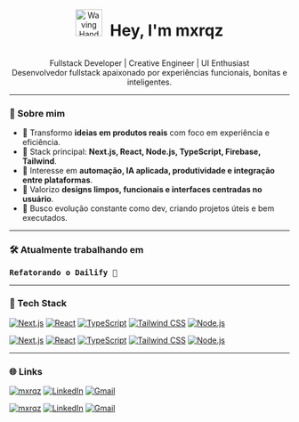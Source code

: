 <!-- Header com emoji animado -->
<div align="center">
  <img width="48" height="48" src="https://raw.githubusercontent.com/Tarikul-Islam-Anik/Animated-Fluent-Emojis/master/Emojis/Hand%20gestures/Waving%20Hand.png" alt="Waving Hand" />
  <h1 style="display: inline-block; margin-left: 10px;">Hey, I'm <strong>mxrqz</strong></h1>
</div>

<p align="center">
  Fullstack Developer | Creative Engineer | UI Enthusiast <br />
  Desenvolvedor fullstack apaixonado por experiências funcionais, bonitas e inteligentes.
</p>

---

### 🧠 Sobre mim

<ul>
  <li>🎯 Transformo <strong>ideias em produtos reais</strong> com foco em experiência e eficiência.</li>
  <li>🧰 Stack principal: <strong>Next.js, React, Node.js, TypeScript, Firebase, Tailwind</strong>.</li>
  <li>🤖 Interesse em <strong>automação, IA aplicada, produtividade e integração entre plataformas</strong>.</li>
  <li>📱 Valorizo <strong>designs limpos, funcionais e interfaces centradas no usuário</strong>.</li>
  <li>🚀 Busco evolução constante como dev, criando projetos úteis e bem executados.</li>
</ul>

---

### 🛠️ Atualmente trabalhando em

<pre><strong><!-- status -->Refatorando o Dailify 🚀<!-- endstatus --></strong></pre>

---

### 🧰 Tech Stack

<!-- Dark -->
[![Next.js](https://img.shields.io/badge/Next.js-1e1e1e?style=for-the-badge&logo=next.js&logoColor=f8f8f8)](#gh-dark-mode-only)
[![React](https://img.shields.io/badge/React-1e1e1e?style=for-the-badge&logo=react&logoColor=f8f8f8)](#gh-dark-mode-only)
[![TypeScript](https://img.shields.io/badge/TypeScript-1e1e1e?style=for-the-badge&logo=typescript&logoColor=f8f8f8)](#gh-dark-mode-only)
[![Tailwind CSS](https://img.shields.io/badge/Tailwind_CSS-1e1e1e?style=for-the-badge&logo=tailwind-css&logoColor=f8f8f8)](#gh-dark-mode-only)
[![Node.js](https://img.shields.io/badge/Node.js-1e1e1e?style=for-the-badge&logo=node.js&logoColor=f8f8f8)](#gh-dark-mode-only)

<!-- Light -->
[![Next.js](https://img.shields.io/badge/Next.js-f8f8f8?style=for-the-badge&logo=next.js&logoColor=1e1e1e)](#gh-light-mode-only)
[![React](https://img.shields.io/badge/React-ffffff?style=for-the-badge&logo=react&logoColor=1e1e1e)](#gh-light-mode-only)
[![TypeScript](https://img.shields.io/badge/TypeScript-f8f8f8?style=for-the-badge&logo=typescript&logoColor=1e1e1e)](#gh-light-mode-only)
[![Tailwind CSS](https://img.shields.io/badge/Tailwind_CSS-f8f8f8?style=for-the-badge&logo=tailwind-css&logoColor=1e1e1e)](#gh-light-mode-only)
[![Node.js](https://img.shields.io/badge/Node.js-f8f8f8?style=for-the-badge&logo=node.js&logoColor=1e1e1e)](#gh-light-mode-only)

---

### 🌐 Links

<!-- Dark -->
[![mxrqz](https://img.shields.io/badge/mxrqz.com-191919?style=for-the-badge&logo=About.me&logoColor=white)](https://mxrqz.com#gh-dark-mode-only)
[![LinkedIn](https://img.shields.io/badge/LinkedIn-191919?style=for-the-badge&logo=linkedin&logoColor=white)](https://linkedin.com/in/mxrqz#gh-dark-mode-only)
[![Gmail](https://img.shields.io/badge/Gmail-191919?style=for-the-badge&logo=gmail&logoColor=white)](mailto:msw940220@gmail.com#gh-dark-mode-only)

<!-- Light -->
[![mxrqz](https://img.shields.io/badge/mxrqz.com-ffffff?style=for-the-badge&logo=About.me&logoColor=191919)](https://mxrqz.com#gh-light-mode-only)
[![LinkedIn](https://img.shields.io/badge/LinkedIn-ffffff?style=for-the-badge&logo=linkedin&logoColor=191919)](https://linkedin.com/in/mxrqz#gh-light-mode-only)
[![Gmail](https://img.shields.io/badge/Gmail-ffffff?style=for-the-badge&logo=gmail&logoColor=191919)](mailto:msw940220@gmail.com#gh-light-mode-only)
